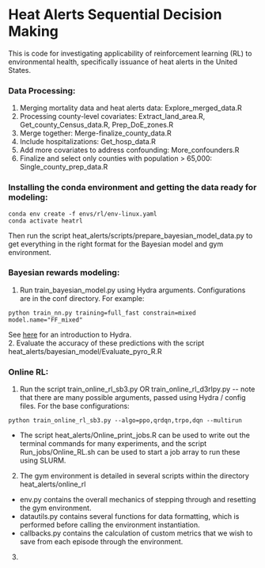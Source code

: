# Heat Alerts Sequential Decision Making 

This is code for investigating applicability of reinforcement learning (RL) to environmental health, specifically issuance of heat alerts in the United States.

### Data Processing:
1. Merging mortality data and heat alerts data: Explore_merged_data.R
2. Processing county-level covariates: Extract_land_area.R, Get_county_Census_data.R, Prep_DoE_zones.R
3. Merge together: Merge-finalize_county_data.R
4. Include hospitalizations: Get_hosp_data.R
5. Add more covariates to address confounding: More_confounders.R
6. Finalize and select only counties with population > 65,000: Single_county_prep_data.R

### Installing the conda environment and getting the data ready for modeling:
```
conda env create -f envs/rl/env-linux.yaml
conda activate heatrl
```
Then run the script heat_alerts/scripts/prepare_bayesian_model_data.py to get everything in the right format for the Bayesian model and gym environment.

### Bayesian rewards modeling:
1. Run train_bayesian_model.py using Hydra arguments. Configurations are in the conf directory. For example:
```
python train_nn.py training=full_fast constrain=mixed model.name="FF_mixed"
```
See [here](https://hydra.cc/docs/intro/) for an introduction to Hydra. <br>
2. Evaluate the accuracy of these predictions with the script heat_alerts/bayesian_model/Evaluate_pyro_R.R

### Online RL:
1. Run the script train_online_rl_sb3.py OR train_online_rl_d3rlpy.py -- note that there are many possible arguments, passed using Hydra / config files. For the base configurations:
```
python train_online_rl_sb3.py --algo=ppo,qrdqn,trpo,dqn --multirun
```
 * The script heat_alerts/Online_print_jobs.R can be used to write out the terminal commands for many experiments, and the script Run_jobs/Online_RL.sh can be used to start a job array to run these using SLURM.
2. The gym environment is detailed in several scripts within the directory heat_alerts/online_rl
 * env.py contains the overall mechanics of stepping through and resetting the gym environment.
 * datautils.py contains several functions for data formatting, which is performed before calling the environment instantiation.
 * callbacks.py contains the calculation of custom metrics that we wish to save from each episode through the environment.
3. 



